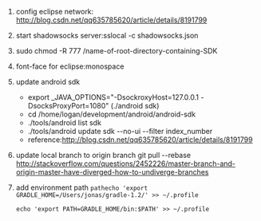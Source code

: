 1. config eclipse network:
http://blog.csdn.net/qq635785620/article/details/8191799

2. start shadowsocks server:sslocal -c shadowsocks.json

3. sudo chmod -R 777 /name-of-root-directory-containing-SDK

4. font-face for eclipse:monospace

5. update android sdk
   * export _JAVA_OPTIONS="-DsockroxyHost=127.0.0.1 -DsocksProxyPort=1080" (./android sdk)
   * cd /home/logan/development/android/android-sdk 
   * ./tools/android list sdk 
   * ./tools/android update sdk --no-ui --filter index_number
   * reference:http://blog.csdn.net/qq635785620/article/details/8191799
6. update local branch to origin branch
   git pull --rebase
   http://stackoverflow.com/questions/2452226/master-branch-and-origin-master-have-diverged-how-to-undiverge-branches
7. add environment path
   `pathecho 'export GRADLE_HOME=/Users/jonas/gradle-1.2/' >> ~/.profile`

   `echo 'export PATH=GRADLE_HOME/bin:$PATH' >> ~/.profile`


